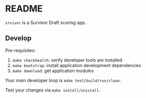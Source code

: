 # README

`srvivor` is a Survivor Draft scoring app.

## Develop

Pre-requisites:
1. `make checkhealth`: verify developer tools are installed
1. `make bootstrap`: install application development dependencies
1. `make download`: get application modules

Your main developer loop is `make test/build/run/clean`. 

Test your changes via `make install/unistall`.
